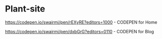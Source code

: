 # Plant-site
https://codepen.io/swairmi/pen/rEXyRE?editors=1000 - CODEPEN for Home

https://codepen.io/swairmi/pen/dxbGrG?editors=0110 - CODEPEN for Blog

